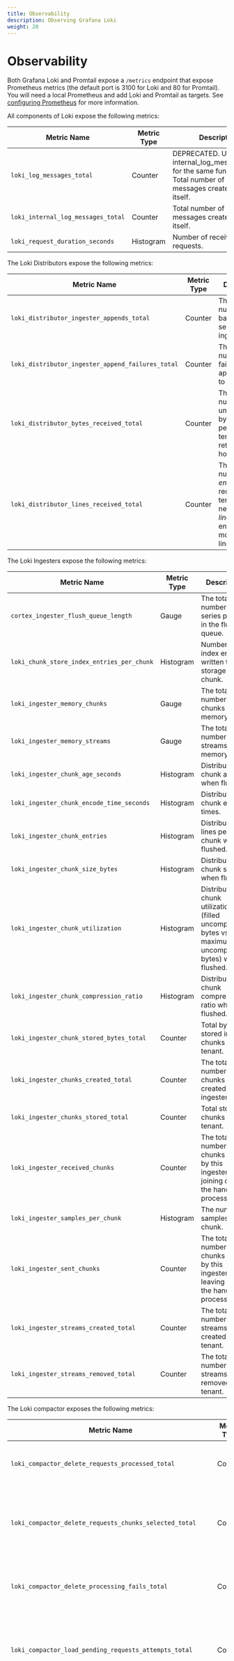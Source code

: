 ```yaml
---
title: Observability
description: Observing Grafana Loki
weight: 20
---
```

# Observability

Both Grafana Loki and Promtail expose a `/metrics` endpoint that expose Prometheus
metrics (the default port is 3100 for Loki and 80 for Promtail). You will need
a local Prometheus and add Loki and Promtail as targets. See [configuring
Prometheus](https://prometheus.io/docs/prometheus/latest/configuration/configuration)
for more information.

All components of Loki expose the following metrics:

| Metric Name                        | Metric Type | Description                                                                                                                  |
|------------------------------------|-------------|------------------------------------------------------------------------------------------------------------------------------|
| `loki_log_messages_total`          | Counter     | DEPRECATED. Use internal_log_messages_total for the same functionality. Total number of log messages created by loki itself. |
| `loki_internal_log_messages_total` | Counter     | Total number of log messages created by loki itself.                                                                         |
| `loki_request_duration_seconds`    | Histogram   | Number of received HTTP requests.                                                                                            |

The Loki Distributors expose the following metrics:

| Metric Name                                       | Metric Type | Description                                                                                                                          |
|---------------------------------------------------|-------------|--------------------------------------------------------------------------------------------------------------------------------------|
| `loki_distributor_ingester_appends_total`         | Counter     | The total number of batch appends sent to ingesters.                                                                                 |
| `loki_distributor_ingester_append_failures_total` | Counter     | The total number of failed batch appends sent to ingesters.                                                                          |
| `loki_distributor_bytes_received_total`           | Counter     | The total number of uncompressed bytes received per both tenant and retention hours.                                                 |
| `loki_distributor_lines_received_total`           | Counter     | The total number of log _entries_ received per tenant (not necessarily of _lines_, as an entry can have more than one line of text). |

The Loki Ingesters expose the following metrics:

| Metric Name                                | Metric Type | Description                                                                                               |
|--------------------------------------------|-------------|-----------------------------------------------------------------------------------------------------------|
| `cortex_ingester_flush_queue_length`       | Gauge       | The total number of series pending in the flush queue.                                                    |
| `loki_chunk_store_index_entries_per_chunk` | Histogram   | Number of index entries written to storage per chunk.                                                     |
| `loki_ingester_memory_chunks`              | Gauge       | The total number of chunks in memory.                                                                     |
| `loki_ingester_memory_streams`             | Gauge       | The total number of streams in memory.                                                                    |
| `loki_ingester_chunk_age_seconds`          | Histogram   | Distribution of chunk ages when flushed.                                                                  |
| `loki_ingester_chunk_encode_time_seconds`  | Histogram   | Distribution of chunk encode times.                                                                       |
| `loki_ingester_chunk_entries`              | Histogram   | Distribution of lines per-chunk when flushed.                                                             |
| `loki_ingester_chunk_size_bytes`           | Histogram   | Distribution of chunk sizes when flushed.                                                                 |
| `loki_ingester_chunk_utilization`          | Histogram   | Distribution of chunk utilization (filled uncompressed bytes vs maximum uncompressed bytes) when flushed. |
| `loki_ingester_chunk_compression_ratio`    | Histogram   | Distribution of chunk compression ratio when flushed.                                                     |
| `loki_ingester_chunk_stored_bytes_total`   | Counter     | Total bytes stored in chunks per tenant.                                                                  |
| `loki_ingester_chunks_created_total`       | Counter     | The total number of chunks created in the ingester.                                                       |
| `loki_ingester_chunks_stored_total`        | Counter     | Total stored chunks per tenant.                                                                           |
| `loki_ingester_received_chunks`            | Counter     | The total number of chunks sent by this ingester whilst joining during the handoff process.               |
| `loki_ingester_samples_per_chunk`          | Histogram   | The number of samples in a chunk.                                                                         |
| `loki_ingester_sent_chunks`                | Counter     | The total number of chunks sent by this ingester whilst leaving during the handoff process.               |
| `loki_ingester_streams_created_total`      | Counter     | The total number of streams created per tenant.                                                           |
| `loki_ingester_streams_removed_total`      | Counter     | The total number of streams removed per tenant.                                                           |

The Loki compactor exposes the following metrics:

| Metric Name                                                | Metric Type | Description                                                                                             |
|------------------------------------------------------------|-------------|---------------------------------------------------------------------------------------------------------|
| `loki_compactor_delete_requests_processed_total`           | Counter     | Number of delete requests processed per user.                                                           |
| `loki_compactor_delete_requests_chunks_selected_total`     | Counter     | Number of chunks selected while building delete plans per user.                                         |
| `loki_compactor_delete_processing_fails_total`             | Counter     | Number of times the delete phase of compaction has failed.                                              |
| `loki_compactor_load_pending_requests_attempts_total`      | Counter     | Number of attempts that were made to load pending requests with status.                                 |
| `loki_compactor_oldest_pending_delete_request_age_seconds` | Gauge       | Age of oldest pending delete request in seconds since they are over their cancellation period.          |
| `loki_compactor_pending_delete_requests_count`             | Gauge       | Count of delete requests which are over their cancellation period and have not finished processing yet. |
| `loki_compactor_deleted_lines`                             | Counter     | Number of deleted lines per user.                                                                       |

Promtail exposes these metrics:

| Metric Name                         | Metric Type | Description                                                                                |
|-------------------------------------|-------------|--------------------------------------------------------------------------------------------|
| `promtail_read_bytes_total`         | Gauge       | Number of bytes read.                                                                      |
| `promtail_read_lines_total`         | Counter     | Number of lines read.                                                                      |
| `promtail_dropped_bytes_total`      | Counter     | Number of bytes dropped because failed to be sent to the ingester after all retries.       |
| `promtail_dropped_entries_total`    | Counter     | Number of log entries dropped because failed to be sent to the ingester after all retries. |
| `promtail_encoded_bytes_total`      | Counter     | Number of bytes encoded and ready to send.                                                 |
| `promtail_file_bytes_total`         | Gauge       | Number of bytes read from files.                                                           |
| `promtail_files_active_total`       | Gauge       | Number of active files.                                                                    |
| `promtail_request_duration_seconds` | Histogram   | Number of send requests.                                                                   |
| `promtail_sent_bytes_total`         | Counter     | Number of bytes sent.                                                                      |
| `promtail_sent_entries_total`       | Counter     | Number of log entries sent to the ingester.                                                |
| `promtail_targets_active_total`     | Gauge       | Number of total active targets.                                                            |
| `promtail_targets_failed_total`     | Counter     | Number of total failed targets.                                                            |

Most of these metrics are counters and should continuously increase during normal operations:

1. Your app emits a log line to a file that is tracked by Promtail.
2. Promtail reads the new line and increases its counters.
3. Promtail forwards the log line to a Loki distributor, where the received
   counters should increase.
4. The Loki distributor forwards the log line to a Loki ingester, where the
   request duration counter should increase.

If Promtail uses any pipelines with metrics stages, those metrics will also be
exposed by Promtail at its `/metrics` endpoint. See Promtail's documentation on
[Pipelines]({{<relref "../clients/promtail/pipelines">}}) for more information.

An example Grafana dashboard was built by the community and is available as
dashboard [10004](/dashboards/10004).

## Metrics cardinality

Some of the Loki observability metrics are emitted per tracked file (active), with the file path included in labels. 
This increases the quantity of label values across the environment, thereby increasing cardinality. Best practices with Prometheus [labels](https://prometheus.io/docs/practices/naming/#labels) discourage increasing cardinality in this way. 
Review your emitted metrics before scraping with Prometheus, and configure the scraping to avoid this issue.


## Mixins

The Loki repository has a [mixin](https://github.com/grafana/loki/blob/master/production/loki-mixin) that includes a
set of dashboards, recording rules, and alerts. Together, the mixin gives you a
comprehensive package for monitoring Loki in production.

For more information about mixins, take a look at the docs for the
[monitoring-mixins project](https://github.com/monitoring-mixins/docs).
